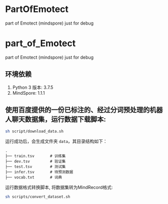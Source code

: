 # PartOfEmotect
part of Emotect (mindspore) just for debug
# part_of_Emotect
part of Emotect (mindspore) just for debug

## 环境依赖
1. Python 3 版本: 3.7.5
3. MindSpore: 1.1.1 

## 使用百度提供的一份已标注的、经过分词预处理的机器人聊天数据集，运行数据下载脚本:
```bash
sh script/download_data.sh
```
运行成功后，会生成文件夹 ```data```，其目录结构如下：

```text
.
├── train.tsv       # 训练集
├── dev.tsv         # 验证集
├── test.tsv        # 测试集
├── infer.tsv       # 待预测数据
├── vocab.txt       # 词典

```
运行数据格式转换脚本, 将数据集转为MindRecord格式:
```bash
sh scripts/convert_dataset.sh
```
